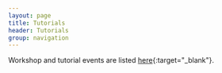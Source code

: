 ```yaml
---
layout: page
title: Tutorials
header: Tutorials
group: navigation
---
```


Workshop and tutorial events are listed [here](http://manuals.bioinformatics.ucr.edu/workshops){:target="_blank"}.
